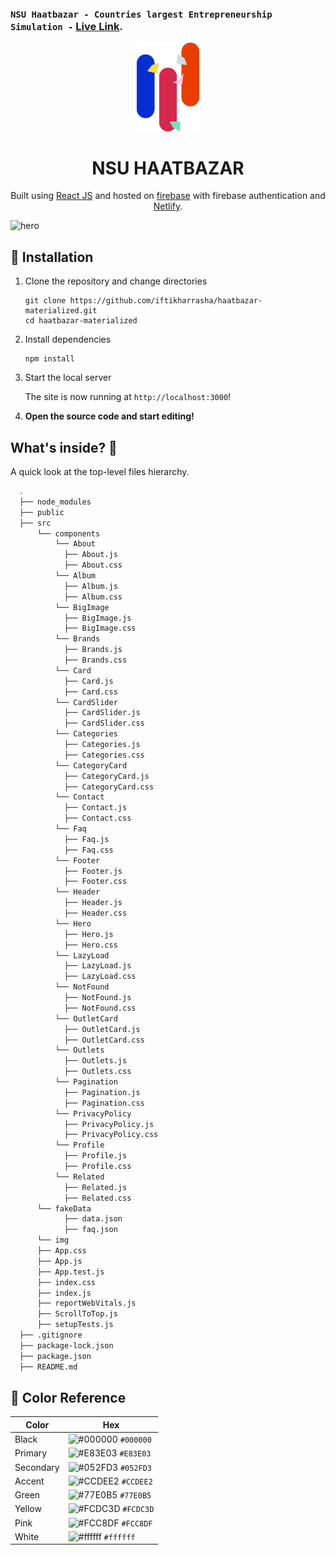 ### `NSU Haatbazar - Countries largest Entrepreneurship Simulation -` [Live Link](https://hbreact.netlify.app/).

<p align="center">
  <a href="https://hbreact.netlify.app/">
    <img alt="Logo" src="./src/img/statue.svg" width="100" />
  </a>
</p>
<h1 align="center">
  NSU HAATBAZAR
</h1>
<p align="center">
  Built using <a href="https://reactjs.org/" target="_blank">React JS</a> and hosted on <a href="https://firebase.google.com/" target="_blank">firebase</a> with firebase authentication and <a href="https://www.netlify.com/" target="_blank">Netlify</a>.
</p>

![hero](./src/img/haatbazar-ui.png)

## 🚀 Installation

1.  Clone the repository and change directories

    ```shell
    git clone https://github.com/iftikharrasha/haatbazar-materialized.git
    cd haatbazar-materialized
    ```

2. Install dependencies

    ```shell
    npm install
    ```

3. Start the local server

    The site is now running at `http://localhost:3000`!
    

4.  **Open the source code and start editing!**


## What's inside? 🧐

A quick look at the top-level files hierarchy.

```sh
  .
  ├── node_modules
  ├── public 
  ├── src
      └── components
          └── About
            ├── About.js
            ├── About.css
          └── Album
            ├── Album.js
            ├── Album.css
          └── BigImage
            ├── BigImage.js
            ├── BigImage.css
          └── Brands
            ├── Brands.js
            ├── Brands.css
          └── Card
            ├── Card.js
            ├── Card.css
          └── CardSlider
            ├── CardSlider.js
            ├── CardSlider.css
          └── Categories
            ├── Categories.js
            ├── Categories.css
          └── CategoryCard
            ├── CategoryCard.js
            ├── CategoryCard.css
          └── Contact
            ├── Contact.js
            ├── Contact.css
          └── Faq
            ├── Faq.js
            ├── Faq.css
          └── Footer
            ├── Footer.js
            ├── Footer.css
          └── Header
            ├── Header.js
            ├── Header.css
          └── Hero
            ├── Hero.js
            ├── Hero.css
          └── LazyLoad
            ├── LazyLoad.js
            ├── LazyLoad.css
          └── NotFound
            ├── NotFound.js
            ├── NotFound.css
          └── OutletCard
            ├── OutletCard.js
            ├── OutletCard.css
          └── Outlets
            ├── Outlets.js
            ├── Outlets.css
          └── Pagination
            ├── Pagination.js
            ├── Pagination.css
          └── PrivacyPolicy
            ├── PrivacyPolicy.js
            ├── PrivacyPolicy.css
          └── Profile
            ├── Profile.js
            ├── Profile.css
          └── Related
            ├── Related.js
            ├── Related.css
      └── fakeData
            ├── data.json
            ├── faq.json
      └── img
      ├── App.css
      ├── App.js
      ├── App.test.js
      ├── index.css
      ├── index.js
      ├── reportWebVitals.js
      ├── ScrollToTop.js
      ├── setupTests.js
  ├── .gitignore
  ├── package-lock.json
  ├── package.json
  ├── README.md
 ```
 
 ## 🎨 Color Reference
| Color          | Hex                                                                |
| -------------- | ------------------------------------------------------------------ |
| Black          | ![#000000](https://via.placeholder.com/10/0000?text=+) `#000000` |
| Primary        | ![#E83E03](https://via.placeholder.com/10/E83E03?text=+) `#E83E03` |
| Secondary        | ![#052FD3](https://via.placeholder.com/10/052FD3?text=+) `#052FD3` |
| Accent        | ![#CCDEE2](https://via.placeholder.com/10/CCDEE2?text=+) `#CCDEE2` |
| Green        | ![#77E0B5](https://via.placeholder.com/10/77E0B5?text=+) `#77E0B5` |
| Yellow        | ![#FCDC3D](https://via.placeholder.com/10/FCDC3D?text=+) `#FCDC3D` |
| Pink        | ![#FCC8DF](https://via.placeholder.com/10/FCC8DF?text=+) `#FCC8DF` |
| White          | ![#ffffff](https://via.placeholder.com/10/ffffff?text=+) `#ffffff` |
